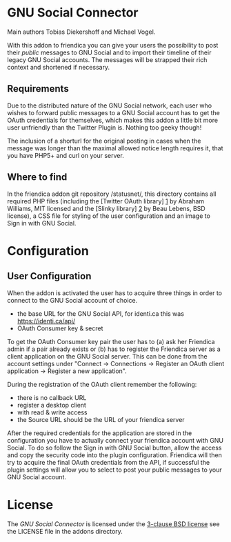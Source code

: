 GNU Social Connector
===================
Main authors Tobias Diekershoff and Michael Vogel.

With this addon to friendica you can give your users the possibility to post their *public* messages to GNU Social 
and to import their timeline of their legacy GNU Social accounts. The messages will be strapped their rich context 
and shortened if necessary.

Requirements
------------

Due to the distributed nature of the GNU Social network, each user who wishes to
forward public messages to a GNU Social account has to get the OAuth credentials
for themselves, which makes this addon a little bit more user unfriendly than
the Twitter Plugin is. Nothing too geeky though!

The inclusion of a shorturl for the original posting in cases when the message
was longer than the maximal allowed notice length requires it, that you have
PHP5+ and curl on your server.

Where to find
-------------

In the friendica addon git repository /statusnet/, this directory contains all
required PHP files (including the [Twitter OAuth library] [1] by Abraham Williams,
MIT licensed and the [Slinky library] [2] by Beau Lebens, BSD license), a CSS file
for styling of the user configuration and an image to Sign in with GNU Social.

[1]:https://github.com/abraham/twitteroauth
[2]:http://dentedreality.com.au/projects/slinky

Configuration
=============

User Configuration 
------------------

When the addon is activated the user has to acquire three things in order to
connect to the GNU Social account of choice.

* the base URL for the GNU Social API, for identi.ca this was https://identi.ca/api/
* OAuth Consumer key & secret

To get the OAuth Consumer key pair the user has to (a) ask her Friendica admin
if a pair already exists or (b) has to register the Friendica server as a
client application on the GNU Social server. This can be done from the account
settings under "Connect -> Connections -> Register an OAuth client application
-> Register a new application".

During the registration of the OAuth client remember the following:

* there is no callback URL
* register a desktop client
* with read & write access
* the Source URL should be the URL of your friendica server

After the required credentials for the application are stored in the
configuration you have to actually connect your friendica account with
GNU Social. To do so follow the Sign in with GNU Social button, allow the access
and copy the security code into the plugin configuration. Friendica will then
try to acquire the final OAuth credentials from the API, if successful the
plugin settings will allow you to select to post your public messages to your
GNU Social account.

License
=======

The _GNU Social Connector_ is licensed under the [3-clause BSD license][3] see the
LICENSE file in the addons directory.

[3]: http://opensource.org/licenses/BSD-3-Clause

